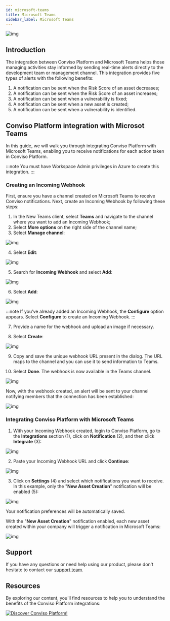 ```yaml
---
id: microsoft-teams
title: Microsoft Teams
sidebar_label: Microsoft Teams
---
```


<div style={{textAlign: 'center'}}>

![img](../../static/img/microsoft-teams/microsoft-teams-img1.png)

</div>

## Introduction

The integration between Conviso Platform and Microsoft Teams helps those managing activities stay informed by sending real-time alerts directly to the development team or management channel. This integration provides five types of alerts with the following benefits:
1. A notification can be sent when the Risk Score of an asset decreases;
2. A notification can be sent when the Risk Score of an asset increases;
3. A notification can be sent when a vulnerability is fixed;
4. A notification can be sent when a new asset is created;
5. A notification can be sent when a vulnerability is identified.

## Conviso Platform integration with Microsot Teams

In this guide, we will walk you through integrating Conviso Platform with Microsoft Teams, enabling you to receive notifications for each action taken in Conviso Platform.

:::note
You must have Workspace Admin privileges in Azure to create this integration.
:::

### Creating an Incoming Webhook

First, ensure you have a channel created on Microsoft Teams to receive Conviso notifications. Next, create an Incoming Webhook by following these steps:
1. In the New Teams client, select **Teams** and navigate to the channel where you want to add an Incoming Webhook;
2. Select **More options** on the right side of the channel name;
3. Select **Manage channel**:

<div style={{textAlign: 'center'}}>

![img](../../static/img/microsoft-teams/microsoft-teams-img2.png)

</div>

4. Select **Edit**:

<div style={{textAlign: 'center'}}>

![img](../../static/img/microsoft-teams/microsoft-teams-img3.png)

</div>

5. Search for **Incoming Webhook** and select **Add**:

<div style={{textAlign: 'center'}}>

![img](../../static/img/microsoft-teams/microsoft-teams-img4.png)

</div>

6. Select **Add**:

<div style={{textAlign: 'center'}}>

![img](../../static/img/microsoft-teams/microsoft-teams-img5.png)

</div>

:::note
If you’ve already added an Incoming Webhook, the **Configure** option appears. Select **Configure** to create an Incoming Webhook.
:::

7. Provide a name for the webhook and upload an image if necessary.

8. Select **Create**:

<div style={{textAlign: 'center'}}>

![img](../../static/img/microsoft-teams/microsoft-teams-img6.png)

</div>

9. Copy and save the unique webhook URL present in the dialog. The URL maps to the channel and you can use it to send information to Teams.

10. Select **Done**. The webhook is now available in the Teams channel.

<div style={{textAlign: 'center'}}>

![img](../../static/img/microsoft-teams/microsoft-teams-img7.png)

</div>

Now, with the webhook created, an alert will be sent to your channel notifying members that the connection has been established:

<div style={{textAlign: 'center'}}>

![img](../../static/img/microsoft-teams/microsoft-teams-img8.png)

</div>

### Integrating Conviso Platform with Microsoft Teams

1. With your Incoming Webhook created, login to Conviso Platform, go to the **Integrations** section (1), click on **Notification** (2), and then click **Integrate** (3):

<div style={{textAlign: 'center'}}>

![img](../../static/img/microsoft-teams/microsoft-teams-img9.png)

</div>

2. Paste your Incoming Webhook URL and click **Continue**:

<div style={{textAlign: 'center'}}>

![img](../../static/img/microsoft-teams/microsoft-teams-img10.png)

</div>

3. Click on **Settings** (4) and select which notifications you want to receive. In this example, only the "**New Asset Creation**" notification will be enabled (5):

<div style={{textAlign: 'center'}}>

![img](../../static/img/microsoft-teams/microsoft-teams-img11.png)

</div>

Your notification preferences will be automatically saved.

With the "**New Asset Creation**" notification enabled, each new asset created within your company will trigger a notification in Microsoft Teams:

<div style={{textAlign: 'center'}}>

![img](../../static/img/microsoft-teams/microsoft-teams-img12.png)

</div>

<!--If you have any questions about how the Conviso Platform notifications work, refer to our guide.-->

## Support
If you have any questions or need help using our product, please don't hesitate to contact our [support team](mailto:support@convisoappsec.com).

## Resources
By exploring our content, you'll find resources to help you to understand the benefits of the Conviso Platform integrations:

[![Discover Conviso Platform!](https://no-cache.hubspot.com/cta/default/5613826/interactive-125788977029.png)](https://cta-service-cms2.hubspot.com/web-interactives/public/v1/track/redirect?encryptedPayload=AVxigLKtcWzoFbzpyImNNQsXC9S54LjJuklwM39zNd7hvSoR%2FVTX%2FXjNdqdcIIDaZwGiNwYii5hXwRR06puch8xINMyL3EXxTMuSG8Le9if9juV3u%2F%2BX%2FCKsCZN1tLpW39gGnNpiLedq%2BrrfmYxgh8G%2BTcRBEWaKasQ%3D&webInteractiveContentId=125788977029&portalId=5613826)